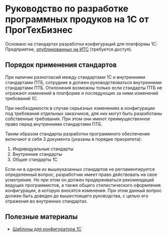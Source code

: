 # Руководство по разработке программных продуков на 1С от ПрогТехБизнес

Основано на стандартах разработки конфигураций для платформы 1С: Предприятие, [опубликованных на ИТС](https://its.1c.ru/db/v8std) (требуется доступ).

## Порядок применения стандартов

При наличии разногласий между стандартами 1С и внутренними стандартами ПТБ, сотрудник в должен руководствоваться внутренними стандартами ПТБ. Отклонения возможны только если стандарты ПТБ не отражают изменений в платформе и последующих за ними изменений требований 1С.

При необходимости в случае серьезных изменениях в конфигурации под требования отдельных заказчиков, для них могут быть разработаны собственные требования. При этом они имеют преимущественное право перед внутренними стандартами ПТБ.

Таким образом стандарты разработки программного обеспечения включают в себя 3 документа (указаны в порядке приоритета):

1. Индивидуальные стандарты
2. Внутренние стандарты
3. Общие стандарты 1С

Если ни в одном из вышеуказанных стандартов не регламентируется определенный вопрос, разработчик имеет право действовать на свое усмотрение. Но при этом он должен придерживаться рекомендаций ведущих программистов, а также общего стилистического оформления конфигурации, в которую вносятся изменения. При этом данный вопрос должен быть доведен до вышестоящего руководства, с целью его отражения во внутренних стандартах.

## Полезные материалы

* [Шаблоны для конфигуратора 1С](st)
